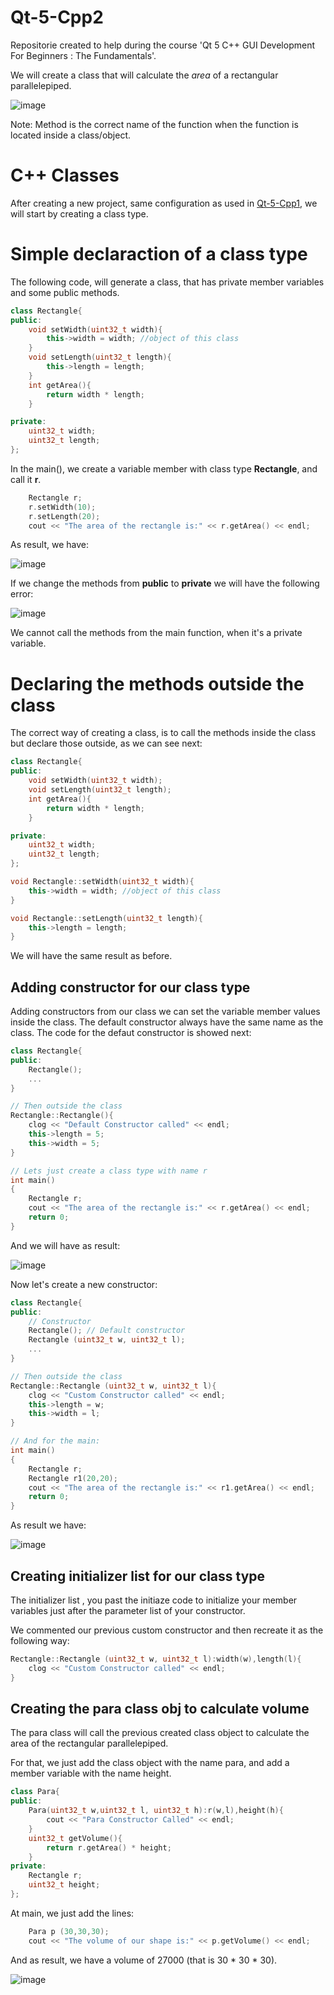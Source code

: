 # Qt-5-Cpp2
Repositorie created to help during the course 'Qt 5 C++ GUI Development For Beginners : The Fundamentals'.

We will create a class that will calculate the *area* of a rectangular parallelepiped.

![image](https://user-images.githubusercontent.com/58916022/223706846-745685a3-99ce-4544-b3a9-87dfe8499a2a.png)

Note: Method is the correct name of the function when the function is located inside a class/object.

# C++ Classes

After creating a new project, same configuration as used in [Qt-5-Cpp1](https://github.com/Rafaelatff/Qt-5-Cpp1), we will start by creating a class type.

# Simple declaraction of a class type

The following code, will generate a class, that has private member variables and some public methods. 

```c++
class Rectangle{
public:
    void setWidth(uint32_t width){
        this->width = width; //object of this class
    }
    void setLength(uint32_t length){
        this->length = length;
    }
    int getArea(){
        return width * length;
    }

private:
    uint32_t width;
    uint32_t length;
};
```

In the main(), we create a variable member with class type **Rectangle**, and call it **r**.

```c++
    Rectangle r;
    r.setWidth(10);
    r.setLength(20);
    cout << "The area of the rectangle is:" << r.getArea() << endl;
```

As result, we have:

![image](https://user-images.githubusercontent.com/58916022/223698545-ef20509b-20da-4887-b288-b48ef71588e4.png)

If we change the methods from **public** to **private** we will have the following error:

![image](https://user-images.githubusercontent.com/58916022/223699603-1e880f1e-10cb-4062-b27e-979e5e488579.png)

We cannot call the methods from the main function, when it's a private variable.

# Declaring the methods outside the class

The correct way of creating a class, is to call the methods inside the class but declare those outside, as we can see next:

```c++
class Rectangle{
public:
    void setWidth(uint32_t width);
    void setLength(uint32_t length);
    int getArea(){
        return width * length;
    }

private:
    uint32_t width;
    uint32_t length;
};

void Rectangle::setWidth(uint32_t width){
    this->width = width; //object of this class
}

void Rectangle::setLength(uint32_t length){
    this->length = length;
}
```

We will have the same result as before.

## Adding constructor for our class type

Adding constructors from our class we can set the variable member values inside the class. The default constructor always have the same name as the class. The code for the defaut constructor is showed next:

```c++
class Rectangle{
public:
    Rectangle();
    ...
}

// Then outside the class
Rectangle::Rectangle(){
    clog << "Default Constructor called" << endl;
    this->length = 5;
    this->width = 5;
}  

// Lets just create a class type with name r
int main()
{
    Rectangle r;
    cout << "The area of the rectangle is:" << r.getArea() << endl;
    return 0;
}
```
And we will have as result:

![image](https://user-images.githubusercontent.com/58916022/223703715-7d905a14-d400-4c55-bdbd-4d005c1b8149.png)

Now let's create a new constructor:

```c++
class Rectangle{
public:
    // Constructor
    Rectangle(); // Default constructor
    Rectangle (uint32_t w, uint32_t l);
    ...
}

// Then outside the class
Rectangle::Rectangle (uint32_t w, uint32_t l){
    clog << "Custom Constructor called" << endl;
    this->length = w;
    this->width = l;
}

// And for the main:
int main()
{
    Rectangle r;
    Rectangle r1(20,20);
    cout << "The area of the rectangle is:" << r1.getArea() << endl;
    return 0;
}
```
As result we have:

![image](https://user-images.githubusercontent.com/58916022/223704249-32734d11-ad2d-456e-9b48-3427a31b9133.png)

## Creating initializer list for our class type

The initializer list , you past the initiaze code to initialize your member variables just after the parameter list of your constructor.

We commented our previous custom constructor and then recreate it as the following way:

```c++
Rectangle::Rectangle (uint32_t w, uint32_t l):width(w),length(l){
    clog << "Custom Constructor called" << endl;
}
```
## Creating the para class obj to calculate volume

The para class will call the previous created class object to calculate the area of the rectangular parallelepiped.

For that, we just add the class object with the name para, and add a member variable with the name height.

```c++
class Para{
public:
    Para(uint32_t w,uint32_t l, uint32_t h):r(w,l),height(h){
        cout << "Para Constructor Called" << endl;
    }
    uint32_t getVolume(){
        return r.getArea() * height;
    }
private:
    Rectangle r;
    uint32_t height;
};
```

At main, we just add the lines: 

```c++
    Para p (30,30,30);   
    cout << "The volume of our shape is:" << p.getVolume() << endl;
```
And as result, we have a volume of 27000 (that is 30 * 30 * 30).

![image](https://user-images.githubusercontent.com/58916022/223709621-da70e488-50f7-4ac8-87e0-f72b280e7131.png)

